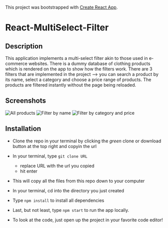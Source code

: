 This project was bootstrapped with [Create React App](https://github.com/facebookincubator/create-react-app).
# React-MultiSelect-Filter

## Description

This application implements a multi-select filter akin to those used in e-commerce websites.
There is a dummy database of clothing products which is rendered on the app to show how the filters work. There are 3 filters that are implemented in the project --> you can search a product by its name, select a category and choose a price range of products. The products are filtered instantly without the page being reloaded.

## Screenshots

![All products](https://img.techpowerup.org/200509/screencapture-2oojn-csb-app-1589003308473.png)
![Filter by name](https://img.techpowerup.org/200509/screencapture-2oojn-csb-app-1589003330792.png)
![Filter by category and price](https://img.techpowerup.org/200509/screencapture-2oojn-csb-app-1589003365545.png)

## Installation
- Clone the repo in your terminal by clicking the _green_ clone or download button at the top right and copyin the url
- In your terminal, type ```git clone URL```
  - replace URL with the url you copied
  - hit enter
- This will copy all the files from this repo down to your computer
- In your terminal, cd into the directory you just created
- Type ```npm install``` to install all dependencies
- Last, but not least, type ```npm start``` to run the app locally.

- To look at the code, just open up the project in your favorite code editor!
